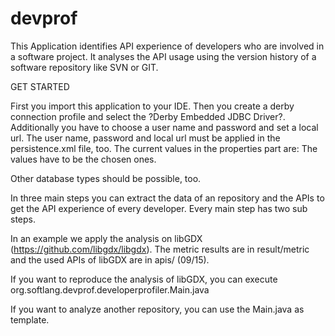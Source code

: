 # devprof

This Application identifies API experience of developers who are involved in a software project. It analyses the API usage using the version history of a software repository like SVN or GIT.

GET STARTED

First you import this application to your IDE. Then you create a derby connection profile and select the ?Derby Embedded JDBC Driver?.
Additionally you have to choose a user name and password and set a local url.
The user name, password and local url must be applied in the persistence.xml file, too.
The current values in the properties part are:
<property name="javax.persistence.jdbc.url" value="jdbc:derby:/Users/hakanaksu/MyDB/"/>
<property name="javax.persistence.jdbc.driver" value="org.apache.derby.jdbc.ClientDriver"/>
<property name="javax.persistence.jdbc.user" value="profiler"/>
<property name="javax.persistence.jdbc.password" value="profiler"/>
The values have to be the chosen ones.

Other database types should be possible, too.

In three main steps you can extract the data of an repository and the APIs to get the API experience of every developer. Every main step has two sub steps.

In an example we apply the analysis on libGDX (https://github.com/libgdx/libgdx).
The metric results are in result/metric and the used APIs of libGDX are in apis/ (09/15).

If you want to reproduce the analysis of libGDX, you can execute org.softlang.devprof.developerprofiler.Main.java

If you want to analyze another repository, you can use the Main.java as template.